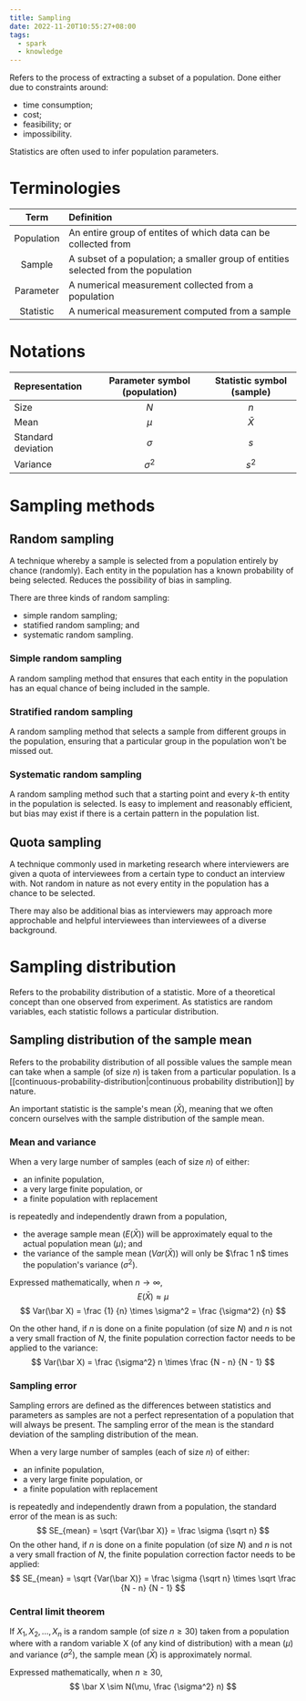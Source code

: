 ```yaml
---
title: Sampling
date: 2022-11-20T10:55:27+08:00
tags:
  - spark
  - knowledge
---
```


Refers to the process of extracting a subset of a population. Done either due to constraints around:
- time consumption;
- cost;
- feasibility; or
- impossibility.

Statistics are often used to infer population parameters.

# Terminologies

| Term | Definition |
|:-:|:-|
| Population | An entire group of entites of which data can be collected from |
| Sample | A subset of a population; a smaller group of entities selected from the population |
| Parameter | A numerical measurement collected from a population |
| Statistic | A numerical measurement computed from a sample |

# Notations

| Representation | Parameter symbol (population) | Statistic symbol (sample) |
|:-|:-:|:-:|
| Size | $N$ | $n$ |
| Mean | $\mu$ | $\bar X$ |
| Standard deviation | $\sigma$ | $s$ |
| Variance | $\sigma^2$ | $s^2$ |

# Sampling methods

## Random sampling
A technique whereby a sample is selected from a population entirely by chance (randomly). Each entity in the population has a known probability of being selected. Reduces the possibility of bias in sampling.

There are three kinds of random sampling:
- simple random sampling;
- statified random sampling; and
- systematic random sampling.

### Simple random sampling
A random sampling method that ensures that each entity in the population has an equal chance of being included in the sample.

### Stratified random sampling
A random sampling method that selects a sample from different groups in the population, ensuring that a particular group in the population won't be missed out.

### Systematic random sampling
A random sampling method such that a starting point and every $k$-th entity in the population is selected. Is easy to implement and reasonably efficient, but bias may exist if there is a certain pattern in the population list.

## Quota sampling
A technique commonly used in marketing research where interviewers are given a quota of interviewees from a certain type to conduct an interview with. Not random in nature as not every entity in the population has a chance to be selected.

There may also be additional bias as interviewers may approach more approchable and helpful interviewees than interviewees of a diverse background.

# Sampling distribution

Refers to the probability distribution of a statistic. More of a theoretical concept than one observed from experiment. As statistics are random variables, each statistic follows a particular distribution.

## Sampling distribution of the sample mean
Refers to the probability distribution of all possible values the sample mean can take when a sample (of size $n$) is taken from a particular population. Is a [[continuous-probability-distribution|continuous probability distribution]] by nature.

An important statistic is the sample's mean ($\bar X$), meaning that we often concern ourselves with the sample distribution of the sample mean.

### Mean and variance
When a very large number of samples (each of size $n$) of either:
- an infinite population,
- a very large finite population, or
- a finite population with replacement

is repeatedly and independently drawn from a population,
- the average sample mean ($E(\bar X)$) will be approximately equal to the actual population mean ($\mu$); and
- the variance of the sample mean ($Var(\bar X)$) will only be $\frac 1 n$ times the population's variance ($\sigma^2$).

Expressed mathematically, when $n \to \infty$,
$$
E(\bar X) \approx \mu
$$
$$
Var(\bar X) = \frac {1} {n} \times \sigma^2 = \frac {\sigma^2} {n}
$$

On the other hand, if $n$ is done on a finite population (of size $N$) and $n$ is not a very small fraction of $N$, the finite population correction factor needs to be applied to the variance:
$$
Var(\bar X) = \frac {\sigma^2} n \times \frac {N - n} {N - 1}
$$

### Sampling error
Sampling errors are defined as the differences between statistics and parameters as samples are not a perfect representation of a population that will always be present. The sampling error of the mean is the standard deviation of the sampling distribution of the mean.

When a very large number of samples (each of size $n$) of either:
- an infinite population,
- a very large finite population, or
- a finite population with replacement

is repeatedly and independently drawn from a population, the standard error of the mean is as such:
$$
SE_{mean} = \sqrt {Var(\bar X)} = \frac \sigma {\sqrt n}
$$
On the other hand, if $n$ is done on a finite population (of size $N$) and $n$ is not a very small fraction of $N$, the finite population correction factor needs to be applied:
$$
SE_{mean} = \sqrt {Var(\bar X)} = \frac \sigma {\sqrt n} \times \sqrt \frac {N - n} {N - 1}
$$
### Central limit theorem
If $X_1, X_2, ..., X_n$ is a random sample (of size $n \geq 30$) taken from a population where with a random variable X (of any kind of distribution) with a mean ($\mu$) and variance ($\sigma^2$), the sample mean ($\bar X$) is approximately normal.

Expressed mathematically, when $n \geq 30$,
$$
\bar X \sim N(\mu, \frac {\sigma^2} n)
$$